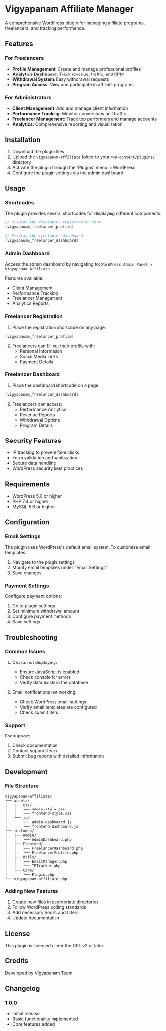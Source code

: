 # Vigyapanam Affiliate Manager

A comprehensive WordPress plugin for managing affiliate programs, freelancers, and tracking performance.

## Features

### For Freelancers
- **Profile Management**: Create and manage professional profiles
- **Analytics Dashboard**: Track revenue, traffic, and RPM
- **Withdrawal System**: Easy withdrawal requests
- **Program Access**: View and participate in affiliate programs

### For Administrators
- **Client Management**: Add and manage client information
- **Performance Tracking**: Monitor conversions and traffic
- **Freelancer Management**: Track top performers and manage accounts
- **Analytics**: Comprehensive reporting and visualization

## Installation

1. Download the plugin files
2. Upload the `vigyapanam-affiliate` folder to your `/wp-content/plugins/` directory
3. Activate the plugin through the 'Plugins' menu in WordPress
4. Configure the plugin settings via the admin dashboard

## Usage

### Shortcodes

The plugin provides several shortcodes for displaying different components:

```php
// Display the freelancer registration form
[vigyapanam_freelancer_profile]

// Display the freelancer dashboard
[vigyapanam_freelancer_dashboard]
```

### Admin Dashboard

Access the admin dashboard by navigating to:
`WordPress Admin Panel > Vigyapanam Affiliate`

Features available:
- Client Management
- Performance Tracking
- Freelancer Management
- Analytics Reports

### Freelancer Registration

1. Place the registration shortcode on any page:
```php
[vigyapanam_freelancer_profile]
```

2. Freelancers can fill out their profile with:
   - Personal Information
   - Social Media Links
   - Payment Details

### Freelancer Dashboard

1. Place the dashboard shortcode on a page:
```php
[vigyapanam_freelancer_dashboard]
```

2. Freelancers can access:
   - Performance Analytics
   - Revenue Reports
   - Withdrawal Options
   - Program Details

## Security Features

- IP tracking to prevent fake clicks
- Form validation and sanitization
- Secure data handling
- WordPress security best practices

## Requirements

- WordPress 5.0 or higher
- PHP 7.4 or higher
- MySQL 5.6 or higher

## Configuration

### Email Settings

The plugin uses WordPress's default email system. To customize email templates:

1. Navigate to the plugin settings
2. Modify email templates under "Email Settings"
3. Save changes

### Payment Settings

Configure payment options:
1. Go to plugin settings
2. Set minimum withdrawal amount
3. Configure payment methods
4. Save settings

## Troubleshooting

### Common Issues

1. Charts not displaying:
   - Ensure JavaScript is enabled
   - Check console for errors
   - Verify data exists in the database

2. Email notifications not working:
   - Check WordPress email settings
   - Verify email templates are configured
   - Check spam filters

### Support

For support:
1. Check documentation
2. Contact support team
3. Submit bug reports with detailed information

## Development

### File Structure

```
vigyapanam-affiliate/
├── assets/
│   ├── css/
│   │   ├── admin-style.css
│   │   └── frontend-style.css
│   └── js/
│       ├── admin-dashboard.js
│       └── frontend-dashboard.js
├── includes/
│   ├── Admin/
│   │   └── AdminDashboard.php
│   ├── Frontend/
│   │   ├── FreelancerDashboard.php
│   │   └── FreelancerProfile.php
│   ├── Utils/
│   │   ├── EmailManager.php
│   │   └── IPTracker.php
│   └── Core/
│       └── Plugin.php
└── vigyapanam-affiliate.php
```

### Adding New Features

1. Create new files in appropriate directories
2. Follow WordPress coding standards
3. Add necessary hooks and filters
4. Update documentation

## License

This plugin is licensed under the GPL v2 or later.

## Credits

Developed by Vigyapanam Team

## Changelog

### 1.0.0
- Initial release
- Basic functionality implemented
- Core features added
